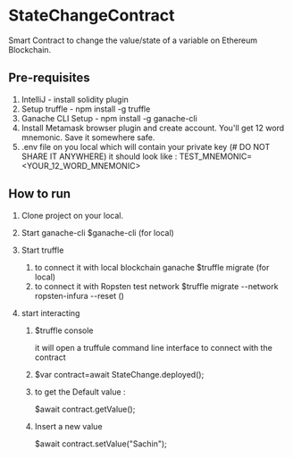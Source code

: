 # StateChangeContract
Smart Contract to change the value/state of a variable on Ethereum Blockchain.

## Pre-requisites
1. IntelliJ - install solidity plugin
2. Setup truffle - npm install -g truffle
3. Ganache CLI Setup - npm install -g ganache-cli
4. Install Metamask browser plugin and create account. You'll get 12 word mnemonic. Save it somewhere safe.
5. .env file on you local which will contain your private key (# DO NOT SHARE IT ANYWHERE)
    it should look like :
    TEST_MNEMONIC=<YOUR_12_WORD_MNEMONIC>


## How to run
1.  Clone project on your local.
2.  Start ganache-cli
    $ganache-cli        (for local)
3.  Start truffle
    1.  to connect it with local blockchain ganache
    $truffle migrate (for local)
    2.  to connect it with Ropsten test network
    $truffle migrate --network ropsten-infura --reset ()
4.  start interacting 

    1.  $truffle console
    
        it will open a truffule command line interface to connect with the contract
    
    2.  $var contract=await StateChange.deployed();
    3.  to get the Default value :
    
        $await contract.getValue();
    4.  Insert a new value
    
        $await contract.setValue("Sachin");
